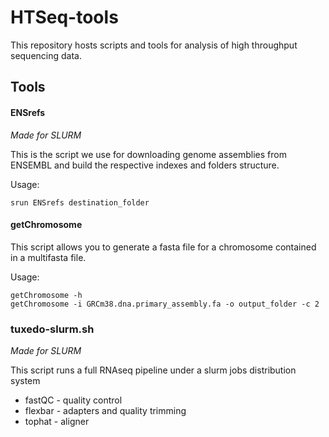 # HTSeq-tools

This repository hosts scripts and tools for analysis of high throughput sequencing data.

## Tools

#### ENSrefs

*Made for SLURM*

This is the script we use for downloading genome assemblies from ENSEMBL and 
build the respective indexes and folders structure. 
 
Usage: 
```
srun ENSrefs destination_folder
```

#### getChromosome

This script allows you to generate a fasta file for a chromosome contained in a multifasta file.

Usage:
```
getChromosome -h
getChromosome -i GRCm38.dna.primary_assembly.fa -o output_folder -c 2
```

### tuxedo-slurm.sh

*Made for SLURM*

This script runs a full RNAseq pipeline under a slurm jobs distribution system

* fastQC - quality control 
* flexbar - adapters and quality trimming 
* tophat - aligner 
* cufflinks - transcripts assembly and quantification 
* cuffmerge - merging of assemblies 
* cuffcompare - corrrection of lost protein ids 
* cuffquant - transcript expression profiles 
* cuffdiff - differential expression analysis 

Please read the instructions inside the script for usage.

### tuxedo_v3-slurm.sh

*Made for SLURM*

This script runs a full RNAseq pipeline under a slurm jobs distribution system 
using about 18 processes per file allowing full analysis of 20 libraries with 
50 - 150 M reads per library to complete under 12h 

* fastQC - quality control 
* flexbar - adapters and quality trimming 
* hisat - aligner 
* stringtie - transcripts assembly and quantification 
* cuffmerge - merging of assemblies 
* cuffquant - transcript expression profiles 
* cuffdiff - differential expression analysis 

Please read the instructions inside the script for usage. 

####  aDiff

This python script takes cuffdiff results as inputs and generates excel report 
tables for each parallel comparison. It annotates each gene with the respective 
GO and KEGG term. It also uses DAVID to perform GO enrichment analysis of biological process, 
cellular components, molecular function and other DAVID annotations using significantly changed genes, 
transcripts, promoter usage, splicing, CDS.

Usage: 

```
aDiff -h
```

#### QC.R

This R script performs a minimal quality control analysis on cuffdiff outputs. 
The output folder needs to be created before using this script. 
Not all plot allways perform with every dataset - you might therefore need to 
comment out some plots.

This R scripts requires the `cummeRbund` package. To install it, run the following
in an `R` console:

```
source('http://www.bioconductor.org/biocLite.R')
biocLite('cummeRbund', ask=FALSE)
```

Usage:

```
mkdir cummeRbund_output_folder
Rscript QC.R cuffdiff_output_folder cummeRbund_output_folder
```

#### SNPsFilter

This executable interactive python scripts lets you merge *.tabular files outputed by [CloudMap](http://usegalaxy.org/cloudmap) and filter SNPs of interest based on the maximum number of samples containing the SNP and minium number of SNPs per gene.

Usage:

```
SNPsFilter
```

## License

> Copyright 2015
> * Jorge Boucas <JBoucas@age.mpg.de>
> * Sven Templer <templer@age.mpg.de>

See file `LICENSE`.
